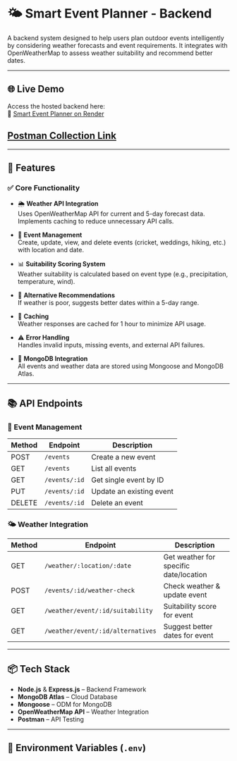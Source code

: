 # 🌤️ Smart Event Planner - Backend

A backend system designed to help users plan outdoor events intelligently by considering weather forecasts and event requirements. It integrates with OpenWeatherMap to assess weather suitability and recommend better dates.

---

## 🌐 Live Demo

Access the hosted backend here:  
🔗 [Smart Event Planner on Render](https://smart-event-planner-w45e.onrender.com/)

[Postman Collection Link](https://www.postman.com/material-administrator-52747242/workspace/weather-event-planner-apis/collection/42952734-409d7770-da68-4ed0-a77f-2797c990a5b6?action=share&creator=42952734) 
---

---

## 🚀 Features

### ✅ Core Functionality

- 🌦️ **Weather API Integration**  
  Uses OpenWeatherMap API for current and 5-day forecast data. Implements caching to reduce unnecessary API calls.

- 📅 **Event Management**  
  Create, update, view, and delete events (cricket, weddings, hiking, etc.) with location and date.

- 📊 **Suitability Scoring System**  
  Weather suitability is calculated based on event type (e.g., precipitation, temperature, wind).

- 📆 **Alternative Recommendations**  
  If weather is poor, suggests better dates within a 5-day range.

- 🔁 **Caching**  
  Weather responses are cached for 1 hour to minimize API usage.

- ⚠️ **Error Handling**  
  Handles invalid inputs, missing events, and external API failures.

- 💾 **MongoDB Integration**  
  All events and weather data are stored using Mongoose and MongoDB Atlas.

---

## 📚 API Endpoints

### 🎯 Event Management

| Method | Endpoint                  | Description                       |
|--------|---------------------------|-----------------------------------|
| POST   | `/events`                 | Create a new event                |
| GET    | `/events`                 | List all events                   |
| GET    | `/events/:id`            | Get single event by ID            |
| PUT    | `/events/:id`            | Update an existing event          |
| DELETE | `/events/:id`            | Delete an event                   |

### 🌤️ Weather Integration

| Method | Endpoint                                 | Description                            |
|--------|------------------------------------------|----------------------------------------|
| GET    | `/weather/:location/:date`               | Get weather for specific date/location |
| POST   | `/events/:id/weather-check`              | Check weather & update event           |
| GET    | `/weather/event/:id/suitability`         | Suitability score for event            |
| GET    | `/weather/event/:id/alternatives`        | Suggest better dates for event         |

---

## 📦 Tech Stack

- **Node.js** & **Express.js** – Backend Framework
- **MongoDB Atlas** – Cloud Database
- **Mongoose** – ODM for MongoDB
- **OpenWeatherMap API** – Weather Integration
- **Postman** – API Testing

---

## 🔑 Environment Variables (`.env`)


